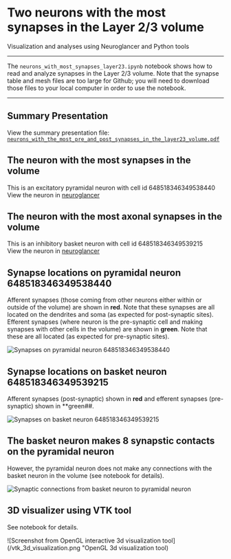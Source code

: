 # Two neurons with the most synapses in the Layer 2/3 volume
Visualization and analyses using Neuroglancer and Python tools

***

The `neurons_with_most_synapses_layer23.ipynb` notebook shows how to read and analyze synapses in the Layer 2/3 volume. Note that the synapse table and mesh files are too large for Github; you will need to download those files to your local computer in order to use the notebook.

***

## Summary Presentation
View the summary presentation file: [`neurons_with_the_most_pre_and_post_synapses_in_the_layer23_volume.pdf`](https://github.com/shandran/layer23-volume/blob/main/most_synapses/neurons_with_the_most_pre_and_post_synapses_in_the_layer23_volume.pdf)

## The neuron with the most synapses in the volume
This is an excitatory pyramidal neuron with cell id 648518346349538440  
View the neuron in [neuroglancer](https://neuromancer-seung-import.appspot.com/#!%7B%22layers%22:%5B%7B%22source%22:%22precomputed://gs://microns_public_datasets/pinky100_v0/son_of_alignment_v15_rechunked%22%2C%22type%22:%22image%22%2C%22blend%22:%22default%22%2C%22shaderControls%22:%7B%7D%2C%22name%22:%22EM%22%7D%2C%7B%22source%22:%22precomputed://gs://microns_public_datasets/pinky100_v185/seg%22%2C%22type%22:%22segmentation%22%2C%22selectedAlpha%22:0.51%2C%22segmentColors%22:%7B%22648518346349538440%22:%22#ff33da%22%7D%2C%22segments%22:%5B%22648518346349538440%22%5D%2C%22skeletonRendering%22:%7B%22mode2d%22:%22lines_and_points%22%2C%22mode3d%22:%22lines%22%7D%2C%22name%22:%22cell_segmentation_v185%22%7D%2C%7B%22source%22:%22precomputed://matrix://sseung-archive/pinky100-clefts/mip1_d2_1175k%22%2C%22type%22:%22segmentation%22%2C%22skeletonRendering%22:%7B%22mode2d%22:%22lines_and_points%22%2C%22mode3d%22:%22lines%22%7D%2C%22name%22:%22synapses%22%7D%2C%7B%22source%22:%22precomputed://matrix://sseung-archive/pinky100-mito/seg_191220%22%2C%22type%22:%22segmentation%22%2C%22skeletonRendering%22:%7B%22mode2d%22:%22lines_and_points%22%2C%22mode3d%22:%22lines%22%7D%2C%22name%22:%22mitochondria%22%7D%2C%7B%22source%22:%22precomputed://matrix://sseung-archive/pinky100-nuclei/seg%22%2C%22type%22:%22segmentation%22%2C%22skeletonRendering%22:%7B%22mode2d%22:%22lines_and_points%22%2C%22mode3d%22:%22lines%22%7D%2C%22name%22:%22nuclei%22%7D%5D%2C%22navigation%22:%7B%22pose%22:%7B%22position%22:%7B%22voxelSize%22:%5B4%2C4%2C40%5D%2C%22voxelCoordinates%22:%5B81726.65625%2C55977.7734375%2C1032.9140625%5D%7D%7D%2C%22zoomFactor%22:383.0066650796121%7D%2C%22perspectiveOrientation%22:%5B-0.00825042650103569%2C0.06130112707614899%2C-0.0012821174459531903%2C0.9980843663215637%5D%2C%22perspectiveZoom%22:2016.9180709086706%2C%22showSlices%22:false%2C%22selectedLayer%22:%7B%22layer%22:%22cell_segmentation_v185%22%2C%22visible%22:true%7D%2C%22layout%22:%7B%22type%22:%223d%22%2C%22orthographicProjection%22:true%7D%7D)

## The neuron with the most axonal synapses in the volume

This is an inhibitory basket neuron with cell id 648518346349539215  
View the neuron in [neuroglancer](https://neuromancer-seung-import.appspot.com/#!%7B%22layers%22:%5B%7B%22source%22:%22precomputed://gs://microns_public_datasets/pinky100_v0/son_of_alignment_v15_rechunked%22%2C%22type%22:%22image%22%2C%22blend%22:%22default%22%2C%22shaderControls%22:%7B%7D%2C%22name%22:%22EM%22%7D%2C%7B%22source%22:%22precomputed://gs://microns_public_datasets/pinky100_v185/seg%22%2C%22type%22:%22segmentation%22%2C%22selectedAlpha%22:0.51%2C%22segments%22:%5B%22648518346349539215%22%5D%2C%22skeletonRendering%22:%7B%22mode2d%22:%22lines_and_points%22%2C%22mode3d%22:%22lines%22%7D%2C%22name%22:%22cell_segmentation_v185%22%7D%2C%7B%22source%22:%22precomputed://matrix://sseung-archive/pinky100-clefts/mip1_d2_1175k%22%2C%22type%22:%22segmentation%22%2C%22skeletonRendering%22:%7B%22mode2d%22:%22lines_and_points%22%2C%22mode3d%22:%22lines%22%7D%2C%22name%22:%22synapses%22%7D%2C%7B%22source%22:%22precomputed://matrix://sseung-archive/pinky100-mito/seg_191220%22%2C%22type%22:%22segmentation%22%2C%22skeletonRendering%22:%7B%22mode2d%22:%22lines_and_points%22%2C%22mode3d%22:%22lines%22%7D%2C%22name%22:%22mitochondria%22%7D%2C%7B%22source%22:%22precomputed://matrix://sseung-archive/pinky100-nuclei/seg%22%2C%22type%22:%22segmentation%22%2C%22skeletonRendering%22:%7B%22mode2d%22:%22lines_and_points%22%2C%22mode3d%22:%22lines%22%7D%2C%22name%22:%22nuclei%22%7D%5D%2C%22navigation%22:%7B%22pose%22:%7B%22position%22:%7B%22voxelSize%22:%5B4%2C4%2C40%5D%2C%22voxelCoordinates%22:%5B81505.3359375%2C57426.09765625%2C714.219970703125%5D%7D%7D%2C%22zoomFactor%22:383.0066650796121%7D%2C%22perspectiveOrientation%22:%5B-0.00825042650103569%2C0.06130112707614899%2C-0.0012821174459531903%2C0.9980843663215637%5D%2C%22perspectiveZoom%22:2056.5813672461986%2C%22showSlices%22:false%2C%22selectedLayer%22:%7B%22layer%22:%22cell_segmentation_v185%22%2C%22visible%22:true%7D%2C%22layout%22:%7B%22type%22:%223d%22%2C%22orthographicProjection%22:true%7D%7D)

## Synapse locations on pyramidal neuron 648518346349538440
Afferent synapses (those coming from other neurons either within or outside of the volume) are shown in **red**. Note that these synapses are all located on the dendrites and soma (as expected for post-synaptic sites).  
Efferent synapses (where neuron is the pre-synaptic cell and making synapses with other cells in the volume) are shown in **green**. Note that these are all located (as expected for pre-synaptic sites).

![Synapses on pyramidal neuron 648518346349538440](/pyramidal_neuron.png "pyramidal neuron 648518346349538440")  

## Synapse locations on basket neuron 648518346349539215
Afferent synapses (post-synaptic) shown in **red** and efferent synapses (pre-synaptic) shown in **green##.  

![Synapses on basket neuron 648518346349539215](/basket_neuron.png "basket neuron 648518346349539215")  

## The basket neuron makes 8 synapstic contacts on the pyramidal neuron
However, the pyramidal neuron does not make any connections with the basket neuron in the volume (see notebook for details).  

![Synaptic connections from basket neuron to pyramidal neuron](/pre_to_post_sites.png "synaptic locations from basket neuron")

## 3D visualizer using VTK tool
See notebook for details.

![Screenshot from OpenGL interactive 3d visualization tool](/vtk_3d_visualization.png "OpenGL 3d visualization tool)

